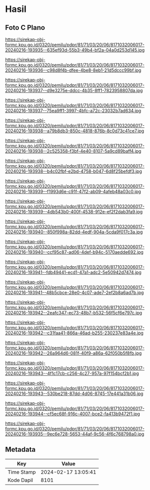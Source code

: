 # Hasil

## Foto C Plano

https://sirekap-obj-formc.kpu.go.id/0320/pemilu/pdpr/81/71/03/20/06/8171032006017-20240216-193935--635ef93d-55b3-49b4-bf2a-04a0d253d145.jpg

https://sirekap-obj-formc.kpu.go.id/0320/pemilu/pdpr/81/71/03/20/06/8171032006017-20240216-193936--c98d8f4b-dfee-4be8-8eb1-21d5dccc99bf.jpg

https://sirekap-obj-formc.kpu.go.id/0320/pemilu/pdpr/81/71/03/20/06/8171032006017-20240216-193937--d9e3275e-ddcc-4b35-8ff1-7823958807da.jpg

https://sirekap-obj-formc.kpu.go.id/0320/pemilu/pdpr/81/71/03/20/06/8171032006017-20240216-193937--75ea9ff1-3997-4bfc-a72c-23032b7ad634.jpg

https://sirekap-obj-formc.kpu.go.id/0320/pemilu/pdpr/81/71/03/20/06/8171032006017-20240216-193938--a79b8db3-850c-4818-876b-8c0d73c41ce7.jpg

https://sirekap-obj-formc.kpu.go.id/0320/pemilu/pdpr/81/71/03/20/06/8171032006017-20240216-193938--2c525358-f3bf-4e40-8107-5a9cd89baff4.jpg

https://sirekap-obj-formc.kpu.go.id/0320/pemilu/pdpr/81/71/03/20/06/8171032006017-20240216-193938--b4c02fbf-e2bd-4758-b047-6d8f25befdf3.jpg

https://sirekap-obj-formc.kpu.go.id/0320/pemilu/pdpr/81/71/03/20/06/8171032006017-20240216-193939--f1993d6e-c91f-47f2-ab09-4afeb48a03c0.jpg

https://sirekap-obj-formc.kpu.go.id/0320/pemilu/pdpr/81/71/03/20/06/8171032006017-20240216-193939--4db543b0-400f-4538-912e-ef2f2dab3fa9.jpg

https://sirekap-obj-formc.kpu.go.id/0320/pemilu/pdpr/81/71/03/20/06/8171032006017-20240216-193940--850f998a-82dd-4edf-904a-5cda9f017c3a.jpg

https://sirekap-obj-formc.kpu.go.id/0320/pemilu/pdpr/81/71/03/20/06/8171032006017-20240216-193940--ccf95c87-ad06-4def-b94c-5170aedde692.jpg

https://sirekap-obj-formc.kpu.go.id/0320/pemilu/pdpr/81/71/03/20/06/8171032006017-20240216-193941--fdb49441-ecd1-47a1-adc2-5e50942d7474.jpg

https://sirekap-obj-formc.kpu.go.id/0320/pemilu/pdpr/81/71/03/20/06/8171032006017-20240216-193941--48b5cbce-28e0-4c07-ade7-2ef2b8a6ad7b.jpg

https://sirekap-obj-formc.kpu.go.id/0320/pemilu/pdpr/81/71/03/20/06/8171032006017-20240216-193942--2eafc347-ec73-48b7-b532-56f5cf6e797c.jpg

https://sirekap-obj-formc.kpu.go.id/0320/pemilu/pdpr/81/71/03/20/06/8171032006017-20240216-193942--c31faa41-866a-46ad-b255-230237e83a4e.jpg

https://sirekap-obj-formc.kpu.go.id/0320/pemilu/pdpr/81/71/03/20/06/8171032006017-20240216-193942--26a964d6-081f-40f9-a86a-62f050b5f8fb.jpg

https://sirekap-obj-formc.kpu.go.id/0320/pemilu/pdpr/81/71/03/20/06/8171032006017-20240216-193943--4f1c17cb-c256-4c27-957a-97f154bcf2b1.jpg

https://sirekap-obj-formc.kpu.go.id/0320/pemilu/pdpr/81/71/03/20/06/8171032006017-20240216-193943--530be218-87dd-4d06-8745-17e441a31b06.jpg

https://sirekap-obj-formc.kpu.go.id/0320/pemilu/pdpr/81/71/03/20/06/8171032006017-20240216-193944--cf5ec68f-916c-4007-bce2-fa413b9472f1.jpg

https://sirekap-obj-formc.kpu.go.id/0320/pemilu/pdpr/81/71/03/20/06/8171032006017-20240216-193935--9ec6e728-5653-44af-9c56-4f6c768798a0.jpg


## Metadata

| Key        | Value               |
| ---------- | ------------------- |
| Time Stamp | 2024-02-17 13:05:41 |
| Kode Dapil | 8101                |




